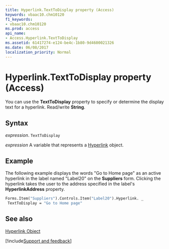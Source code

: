 ```yaml
---
title: Hyperlink.TextToDisplay property (Access)
keywords: vbaac10.chm10120
f1_keywords:
- vbaac10.chm10120
ms.prod: access
api_name:
- Access.Hyperlink.TextToDisplay
ms.assetid: 61417274-e124-be4c-1b80-9d4600021326
ms.date: 06/08/2017
localization_priority: Normal
---
```



# Hyperlink.TextToDisplay property (Access)

You can use the  **TextToDisplay** property to specify or determine the display text for a hyperlink. Read/write **String**.


## Syntax

_expression_. `TextToDisplay`

_expression_ A variable that represents a [Hyperlink](Access.Hyperlink.md) object.


## Example

The following example displays the words "Go to Home page" as an active hyperlink in the label named "Label20" on the **Suppliers** form. Clicking the hyperlink takes the user to the address specified in the label's  **HyperlinkAddress** property.


```vb
Forms.Item("Suppliers").Controls.Item("Label20").Hyperlink. _ 
 TextToDisplay = "Go to Home page"
```


## See also


[Hyperlink Object](Access.Hyperlink.md)

[!include[Support and feedback](~/includes/feedback-boilerplate.md)]